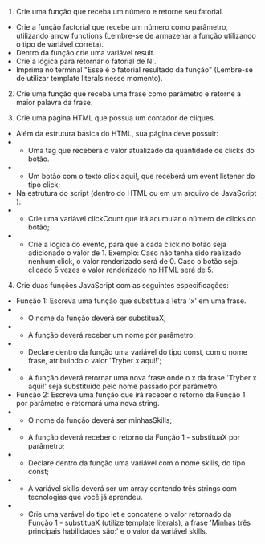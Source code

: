 1. Crie uma função que receba um número e retorne seu fatorial.
- Crie a função factorial que recebe um número como parâmetro, utilizando arrow functions (Lembre-se de armazenar a função utilizando o tipo de variável correta).
- Dentro da função crie uma variável result.
- Crie a lógica para retornar o fatorial de N!.
- Imprima no terminal "Esse é o fatorial resultado da função" (Lembre-se de utilizar template literals nesse momento).

2. Crie uma função que receba uma frase como parâmetro e retorne a maior palavra da frase.

3. Crie uma página HTML que possua um contador de cliques.
- Além da estrutura básica do HTML, sua página deve possuir:
- - Uma tag que receberá o valor atualizado da quantidade de clicks do botão.
- - Um botão com o texto click aqui!, que receberá um event listener do tipo click;
- Na estrutura do script (dentro do HTML ou em um arquivo de JavaScript ):
- - Crie uma variável clickCount que irá acumular o número de clicks do botão;
- - Crie a lógica do evento, para que a cada click no botão seja adicionado o valor de 1. Exemplo: Caso não tenha sido realizado nenhum click, o valor renderizado será de 0. Caso o botão seja clicado 5 vezes o valor renderizado no HTML será de 5.

4. Crie duas funções JavaScript com as seguintes especificações:
- Função 1: Escreva uma função que substitua a letra 'x' em uma frase.
- - O nome da função deverá ser substituaX;
- - A função deverá receber um nome por parâmetro;
- - Declare dentro da função uma variável do tipo const, com o nome frase, atribuindo o valor 'Tryber x aqui!';
- - A função deverá retornar uma nova frase onde o x da frase 'Tryber x aqui!' seja substituído pelo nome passado por parâmetro.
- Função 2: Escreva uma função que irá receber o retorno da Função 1 por parâmetro e retornará uma nova string.
- - O nome da função deverá ser minhasSkills;
- - A função deverá receber o retorno da Função 1 - substituaX por parâmetro;
- - Declare dentro da função uma variável com o nome skills, do tipo const;
- - A variável skills deverá ser um array contendo três strings com tecnologias que você já aprendeu.
- - Crie uma varável do tipo let e concatene o valor retornado da Função 1 - substituaX (utilize template literals), a frase 'Minhas três principais habilidades são:' e o valor da variável skills.

